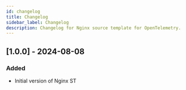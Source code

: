 ```yaml
---
id: changelog
title: Changelog
sidebar_label: Changelog
description: Changelog for Nginx source template for OpenTelemetry.
---
```


## [1.0.0] - 2024-08-08
### Added
- Initial version of Nginx ST